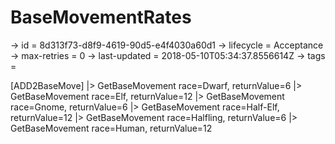 # BaseMovementRates

-> id = 8d313f73-d8f9-4619-90d5-e4f4030a60d1
-> lifecycle = Acceptance
-> max-retries = 0
-> last-updated = 2018-05-10T05:34:37.8556614Z
-> tags = 

[ADD2BaseMove]
|> GetBaseMovement race=Dwarf, returnValue=6
|> GetBaseMovement race=Elf, returnValue=12
|> GetBaseMovement race=Gnome, returnValue=6
|> GetBaseMovement race=Half-Elf, returnValue=12
|> GetBaseMovement race=Halfling, returnValue=6
|> GetBaseMovement race=Human, returnValue=12
~~~
